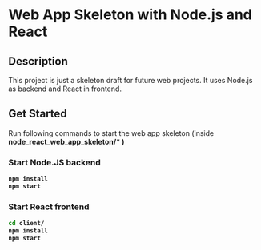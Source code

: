 # Web App Skeleton with Node.js and React

## Description

This project is just a skeleton draft for future web projects. It uses Node.js as backend and React in frontend.

## Get Started

Run following commands to start the web app skeleton (inside <b> node_react_web_app_skeleton/* <b>)
  
### Start Node.JS backend
``` cmd
npm install
npm start
```
  
### Start React frontend
``` cmd
cd client/
npm install
npm start
```


